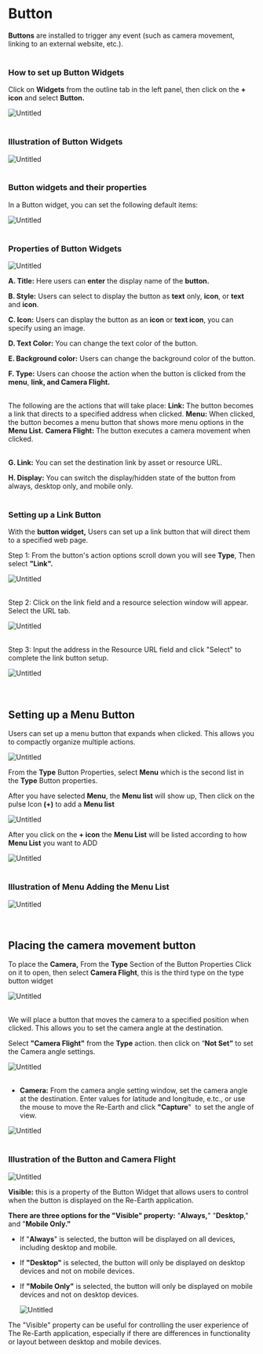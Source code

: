 # Button

**Buttons** are installed to trigger any event (such as camera movement, linking to an external website, etc.).
<br>
<br>

### How to set up Button Widgets

Click on **Widgets** from the outline tab in the left panel, then click on the **+ icon** and select **Button.**

![Untitled](Button%2009a15c6bd9c843f4b7b6a8f9cf4f2427/Untitled.png)
<br>
<br>

### Illustration of Button Widgets

![Untitled](Button%2009a15c6bd9c843f4b7b6a8f9cf4f2427/Untitled.gif)
<br>
<br>

### Button widgets and their properties

In a Button widget, you can set the following default items:

![Untitled](Button%2009a15c6bd9c843f4b7b6a8f9cf4f2427/Untitled%201.png)
<br>
<br>

### Properties of Button Widgets

![Untitled](Button%2009a15c6bd9c843f4b7b6a8f9cf4f2427/Untitled%202.png)

**A. Title:** Here users can **enter** the display name of the **button.**

**B. Style:** Users can select to display the button as **text** only, **icon**, or **text** and **icon**.

**C. Icon:** Users can display the button as an **icon** or **text icon**, you can specify using an image.

**D. Text Color:** You can change the text color of the button.

**E. Background color:** Users can change the background color of the button.

**F. Type:** Users can choose the action when the button is clicked from the **menu**, **link, and Camera Flight.** 
<br>
<br>

The following are the actions that will take place:
**Link:** The button becomes a link that directs to a specified address when clicked.
**Menu:** When clicked, the button becomes a menu button that shows more menu options in the **Menu List.**
**Camera Flight:** The button executes a camera movement when clicked.
<br>
<br>

**G. Link:** You can set the destination link by asset or resource URL.

**H. Display:** You can switch the display/hidden state of the button from always, desktop only, and mobile only.
<br>
<br>

### Setting up a Link Button

With the **button widget,** Users can set up a link button that will direct them to a specified web page.

Step 1: From the button's action options scroll down you will see **Type**, Then select **"Link".**

![Untitled](Button%2009a15c6bd9c843f4b7b6a8f9cf4f2427/Untitled%203.png)
<br>
<br>

Step 2: Click on the link field and a resource selection window will appear. Select the URL tab.

![Untitled](Button%2009a15c6bd9c843f4b7b6a8f9cf4f2427/Untitled%204.png)
<br>
<br>

Step 3: Input the address in the Resource URL field and click "Select" to complete the link button setup.

![Untitled](Button%2009a15c6bd9c843f4b7b6a8f9cf4f2427/Untitled%205.png)
<br>
<br>
<br>

## Setting up a Menu Button

Users can set up a menu button that expands when clicked. This allows you to compactly organize multiple actions.

![Untitled](Button%2009a15c6bd9c843f4b7b6a8f9cf4f2427/Untitled%206.png)

From the **Type** Button Properties, select **Menu** which is the second list in the **Type** Button properties.

After you have selected **Menu**, the **Menu list** will show up, Then click on the pulse Icon **(+)** to add a **Menu list**

![Untitled](Button%2009a15c6bd9c843f4b7b6a8f9cf4f2427/Untitled%207.png)

After you click on the **+ icon** the **Menu List** will be listed according to how **Menu List** you want to ADD

![Untitled](Button%2009a15c6bd9c843f4b7b6a8f9cf4f2427/Untitled%208.png)
<br>
<br>

### Illustration of Menu Adding the Menu List

![Untitled](Button%2009a15c6bd9c843f4b7b6a8f9cf4f2427/Untitled%201.gif)
<br>
<br>
<br>

## Placing the camera movement button

To place the **Camera,** From the **Type** Section of the Button Properties Click on it to open, then select **Camera Flight**, this is the third type on the type button widget

![Untitled](Button%2009a15c6bd9c843f4b7b6a8f9cf4f2427/Untitled%209.png)
<br>
<br>

We will place a button that moves the camera to a specified position when clicked. This allows you to set the camera angle at the destination.

Select **"Camera Flight"** from the **Type** action. then click on “**Not Set”** to set the Camera angle settings.

![Untitled](Button%2009a15c6bd9c843f4b7b6a8f9cf4f2427/Untitled%2010.png)
<br>
<br>

- **Camera:** From the camera angle setting window, set the camera angle at the destination. Enter values for latitude and longitude, e.tc., or use the mouse to move the Re-Earth and click **"Capture**"  to set the angle of view.

![Untitled](Button%2009a15c6bd9c843f4b7b6a8f9cf4f2427/Untitled%2011.png)
<br>
<br>

### Illustration of the Button and Camera Flight

![Untitled](Button%2009a15c6bd9c843f4b7b6a8f9cf4f2427/Untitled%202.gif)

**Visible:** this is a property of the Button Widget that allows users to control when the button is displayed on the Re-Earth application.

**There are three options for the "Visible" property:** "**Always,**" "**Desktop**," and "**Mobile Only."**

- If "**Always**" is selected, the button will be displayed on all devices, including desktop and mobile.
- If **"Desktop"** is selected, the button will only be displayed on desktop devices and not on mobile devices.
- If **"Mobile Only"** is selected, the button will only be displayed on mobile devices and not on desktop devices.
    
    ![Untitled](Button%2009a15c6bd9c843f4b7b6a8f9cf4f2427/Untitled%2012.png)
    

The "Visible" property can be useful for controlling the user experience of The Re-Earth application, especially if there are differences in functionality or layout between desktop and mobile devices.

